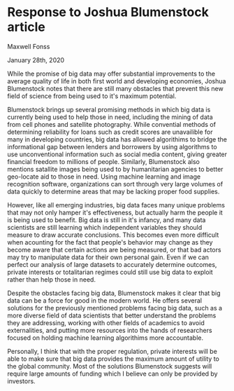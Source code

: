 # Response to Joshua Blumenstock article

Maxwell Fonss

January 28th, 2020

While the promise of big data may offer substantial improvements to the average quality of life in both first world and developing economies, Joshua Blumenstock notes that there are still many obstacles that prevent this new field of science from being used to it's maximum potential. 

Blumenstock brings up several promising methods in which big data is currently being used to help those in need, including the mining of data from cell phones and satellite photography. While convential methods of determining reliability for loans such as credit scores are unavailible for many in developing countries, big data has allowed algorithims to bridge the informational gap between lenders and borrowers by using algorithms to use unconventional information such as social media content, giving greater financial freedom to millions of people. Similarly, Blumenstock also mentions satallite images being used to by humanitarian agencies to better geo-locate aid to those in need. Using machine learning and image recognition software, organizations can sort through very large volumes of data quickly to determine areas that may be lacking proper food supplies.

However, like all emerging industries, big data faces many unique problems that may not only hamper it's effectiveness, but actually harm the people it is being used to benefit. Big data is still in it's infancy, and many data scientists are still learning which independent variables they should measure to draw accurate conclusions. This becomes even more difficult when acounting for the fact that people's behavior may change as they become aware that certain actions are being measured, or that bad actors may try to manipulate data for their own personal gain. Even if we can perfect our analysis of large datasets to accurately determine outcomes, private interests or totalitarian regimes could still use big data to exploit rather than help those in need. 

Despite the obstacles facing big data, Blumenstock makes it clear that big data can be a force for good in the modern world. He offers several solutions for the previously mentioned problems facing big data, such as a more diverse field of data scientists that better understand the problems they are addressing, working with other fields of academics to avoid externalities, and putting more resources into the hands of researchers focused on holding machine learning algorithims more accountable. 

Personally, I think that with the proper regulation, private interests will be able to make sure that big data provides the maximum amount of utility to the global community. Most of the solutions Blumenstock suggests will require large amounts of funding which I believe can only be provided by investors. 
